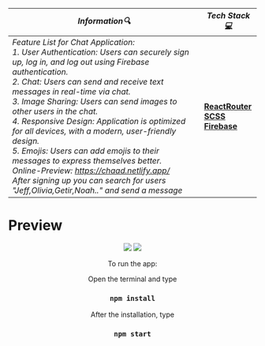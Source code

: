 | **_Information:mag:_**                                                                                                                                                                                                                                                                                   | **_Tech Stack:computer:_**                                                                                                                                                                                                                                                                                                         |
|-----------------------------------------------------------------------------------------------------------------------------------------------------------------------------------------------------------------------------------------------------------------------------------------------------|--------------------------------------------------------------------------------------------------------------------------------------------------------------------------------------------------------------------------------------------------------------------------------------------------------------------------------|
| _Feature List for Chat Application:<br>1. User Authentication: Users can securely sign up, log in, and log out using Firebase authentication.<br>2. Chat: Users can send and receive text messages in real-time via chat.<br>3. Image Sharing: Users can send images to other users in the chat.<br>4. Responsive Design: Application is optimized for all devices, with a modern, user-friendly design.<br>5. Emojis: Users can add emojis to their messages to express themselves better.<br>Online-Preview: https://chaad.netlify.app/<br>After signing up you can search for users "Jeff,Olivia,Getir,Noah.." and send  a message_ |__<a target="blank" href="https://reactrouter.com/en/main/start/overview"> ReactRouter </a> <br> <a target="blank" href="https://sass-lang.com/guide"> SCSS </a> <br> <a target="blank" href="https://firebase.google.com/"> Firebase </a>__ |


<h1>Preview</h1>
<div align="center">
<img src="https://user-images.githubusercontent.com/109925130/193011181-d0e1579b-bf17-4df8-bdf1-aa139f2821fe.gif">
<img src="https://user-images.githubusercontent.com/109925130/193011037-5c5824f2-e152-44b3-b29e-0513e93549c1.png">


To run the app:  <br>

Open the terminal and type 

 ### `npm install`
 
After the installation, type

 ### `npm start`


</div>


